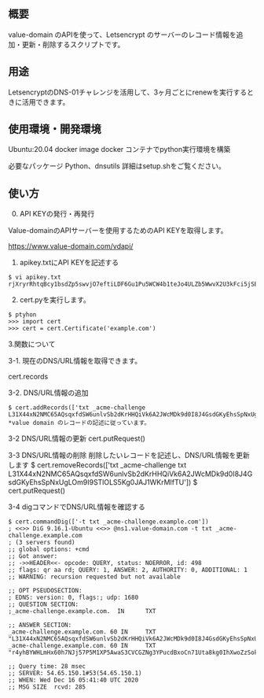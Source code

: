 ## 概要
value-domain のAPIを使って、Letsencrypt のサーバーのレコード情報を追加・更新・削除するスクリプトです。

## 用途
LetsencryptのDNS-01チャレンジを活用して、3ヶ月ごとにrenewを実行するときに活用できます。


## 使用環境・開発環境

Ubuntu:20.04 docker image
docker コンテナでpython実行環境を構築

必要なパッケージ
Python、dnsutils
詳細はsetup.shをご覧ください。


## 使い方

0. API KEYの発行・再発行

Value-domainのAPIサーバーを使用するためのAPI KEYを取得します。

https://www.value-domain.com/vdapi/

1. apikey.txtにAPI KEYを記述する
```
$ vi apikey.txt
rjXryrRhtqBcy1bsdZp5swvjO7eftiLDF6Gu1Pu5WCW4b1teJo4ULZb5WwvX2U3kFci5jSE8fMBGSMqwKpX0awDF0aTiqeMXSoxU
```
2. cert.pyを実行します。
```
$ ptyhon
>>> import cert
>>> cert = cert.Certificate('example.com')
```

3.関数について

3-1.
現在のDNS/URL情報を取得できます。

cert.records

3-2.
DNS/URL情報の追加
```
$ cert.addRecords(['txt _acme-challenge L31X44xN2NMC65AQsqxfdSW6unlvSb2dKrHHQiVk6A2JWcMDk9d0I8J4GsdGKyEhsSpNxUgLOm9I9STlOLS5Kg0JAJ1WKrMIfTU'])
*value domain のレコードの記述に従っています。
```
3-2
DNS/URL情報の更新
cert.putRequest()

3-3
DNS/URL情報の削除
削除したいレコードを記述し、DNS/URL情報を更新します
$ cert.removeRecords(['txt _acme-challenge txt L31X44xN2NMC65AQsqxfdSW6unlvSb2dKrHHQiVk6A2JWcMDk9d0I8J4GsdGKyEhsSpNxUgLOm9I9STlOLS5Kg0JAJ1WKrMIfTU'])
$ cert.putRequest()

3-4
digコマンドでDNS/URL情報を確認する
```
$ cert.commandDig(['-t txt _acme-challenge.example.com'])
; <<>> DiG 9.16.1-Ubuntu <<>> @ns1.value-domain.com -t txt _acme-challenge.example.com
; (3 servers found)
;; global options: +cmd
;; Got answer:
;; ->>HEADER<<- opcode: QUERY, status: NOERROR, id: 498
;; flags: qr aa rd; QUERY: 1, ANSWER: 2, AUTHORITY: 0, ADDITIONAL: 1
;; WARNING: recursion requested but not available

;; OPT PSEUDOSECTION:
; EDNS: version: 0, flags:; udp: 1680
;; QUESTION SECTION:
;_acme-challenge.example.com.  IN      TXT

;; ANSWER SECTION:
_acme-challenge.example.com. 60 IN     TXT     "L31X44xN2NMC65AQsqxfdSW6unlvSb2dKrHHQiVk6A2JWcMDk9d0I8J4GsdGKyEhsSpNxUgLOm9I9STlOLS5Kg0JAJ1WKrMIfTU"
_acme-challenge.example.com. 60 IN     TXT     "r4yhBYWHLmHx60h7NJj57P5M1XP5AwaS3CVCGZNg3YPucdBxoCn71Uta8kg0IhXwoZzSokqc3FJzNgz27FASTrwH3m5Q6pEfCWu"

;; Query time: 28 msec
;; SERVER: 54.65.150.1#53(54.65.150.1)
;; WHEN: Wed Dec 16 05:41:40 UTC 2020
;; MSG SIZE  rcvd: 285

```
